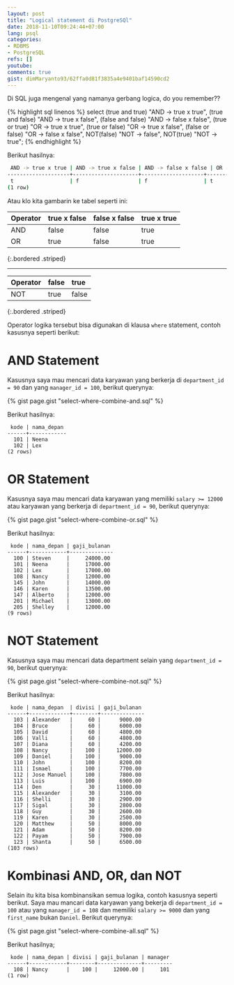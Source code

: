 ```yaml
---
layout: post
title: "Logical statement di PostgreSQl"
date: 2018-11-10T09:24:44+07:00
lang: psql
categories:
- RDBMS
- PostgreSQL
refs: []
youtube: 
comments: true
gist: dimMaryanto93/62ffa0d81f3835a4e9401baf14590cd2
---
```


Di SQL juga mengenal yang namanya gerbang logica, do you remember??

{% highlight sql linenos %}
select
    (true and true) "AND -> true x true",
    (true and false) "AND -> true x false",
    (false and false) "AND -> false x false",
    (true or true) "OR -> true x true",
    (true or false) "OR -> true x false",
    (false or false) "OR -> false x false",
    NOT(false) "NOT -> false",
    NOT(true) "NOT -> true";
{% endhighlight %}

Berikut hasilnya:

```bash
 AND -> true x true | AND -> true x false | AND -> false x false | OR -> true x true | OR -> true x false | OR -> false x false | NOT -> false | NOT -> true 
--------------------+---------------------+--------------------+-------------------+--------------------+---------------------+--------------+-------------
 t                  | f                   | f                  | t                 | t                  | f                   | t            | f
(1 row)

```

Atau klo kita gambarin ke tabel seperti ini:


| Operator  | true x false  | false x false | true x true   |
|:----------|:--------------|:--------------|:--------------|
| AND       | false         | false         | true          |
| OR        | true          | false         | true          |
{:.bordered .striped}

<hr/>

| Operator  | false         | true          |
|:----------|:--------------|:--------------|
| NOT       | true          | false         |
{:.bordered .striped}

Operator logika tersebut bisa digunakan di klausa `where` statement, contoh kasusnya seperti berikut:

# AND Statement

Kasusnya saya mau mencari data karyawan yang berkerja di `department_id = 90` dan yang `manager_id = 100`, berikut querynya:

{% gist page.gist "select-where-combine-and.sql" %}

Berikut hasilnya:

```postgresql-console
 kode | nama_depan 
------+------------
  101 | Neena
  102 | Lex
(2 rows)
```

# OR Statement

Kasusnya saya mau mencari data karyawan yang memiliki `salary >= 12000` atau karyawan yang berkerja di `department_id = 90`, berikut querynya:

{% gist page.gist "select-where-combine-or.sql" %}

Berikut hasilnya:

```postgresql-console
 kode | nama_depan | gaji_bulanan 
------+------------+--------------
  100 | Steven     |     24000.00
  101 | Neena      |     17000.00
  102 | Lex        |     17000.00
  108 | Nancy      |     12000.00
  145 | John       |     14000.00
  146 | Karen      |     13500.00
  147 | Alberto    |     12000.00
  201 | Michael    |     13000.00
  205 | Shelley    |     12000.00
(9 rows)
```

# NOT Statement

Kasusnya saya mau mencari data department selain yang `department_id = 90`, berikut querynya:

{% gist page.gist "select-where-combine-not.sql" %}

Berikut hasilnya:

```postgresql-console
 kode | nama_depan  | divisi | gaji_bulanan 
------+-------------+--------+--------------
  103 | Alexander   |     60 |      9000.00
  104 | Bruce       |     60 |      6000.00
  105 | David       |     60 |      4800.00
  106 | Valli       |     60 |      4800.00
  107 | Diana       |     60 |      4200.00
  108 | Nancy       |    100 |     12000.00
  109 | Daniel      |    100 |      9000.00
  110 | John        |    100 |      8200.00
  111 | Ismael      |    100 |      7700.00
  112 | Jose Manuel |    100 |      7800.00
  113 | Luis        |    100 |      6900.00
  114 | Den         |     30 |     11000.00
  115 | Alexander   |     30 |      3100.00
  116 | Shelli      |     30 |      2900.00
  117 | Sigal       |     30 |      2800.00
  118 | Guy         |     30 |      2600.00
  119 | Karen       |     30 |      2500.00
  120 | Matthew     |     50 |      8000.00
  121 | Adam        |     50 |      8200.00
  122 | Payam       |     50 |      7900.00
  123 | Shanta      |     50 |      6500.00
(103 rows)  
```

# Kombinasi AND, OR, dan NOT

Selain itu kita bisa kombinansikan semua logika, contoh kasusnya seperti berikut. Saya mau mancari data karyawan yang bekerja di `department_id = 100` atau yang `manager_id = 108` dan memiliki `salary >= 9000` dan yang `first_name` bukan `Daniel`. Berikut querynya:

{% gist page.gist "select-where-combine-all.sql" %}

Berikut hasilnya;

```postgresql-console
 kode | nama_depan | divisi | gaji_bulanan | manager 
------+------------+--------+--------------+---------
  108 | Nancy      |    100 |     12000.00 |     101
(1 row)
```

